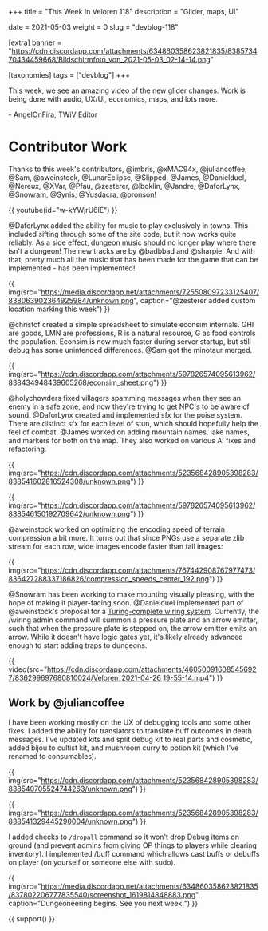 +++
title = "This Week In Veloren 118"
description = "Glider, maps, UI"

date = 2021-05-03
weight = 0
slug = "devblog-118"

[extra]
banner = "https://cdn.discordapp.com/attachments/634860358623821835/838573470434459668/Bildschirmfoto_von_2021-05-03_02-14-14.png"

[taxonomies]
tags = ["devblog"]
+++

This week, we see an amazing video of the new glider changes. Work is being done
with audio, UX/UI, economics, maps, and lots more.

\- AngelOnFira, TWiV Editor

# Contributor Work

Thanks to this week's contributors, @imbris, @xMAC94x, @juliancoffee, @Sam,
@aweinstock, @LunarEclipse, @Slipped, @James, @Danielduel, @Nereux, @XVar, @Pfau,
@zesterer, @lboklin, @Jandre, @DaforLynx, @Snowram, @Synis, @Yusdacra, @bronson!

{{ youtube(id="w-kYWjrU6IE") }}

@DaforLynx added the ability for music to play exclusively in towns. This
included sifting through some of the site code, but it now works quite reliably.
As a side effect, dungeon music should no longer play where there isn't a
dungeon! The new tracks are by @badbbad and @sharpie. And with that, pretty much
all the music that has been made for the game that can be implemented - has been
implemented!

{{
  img(src="https://media.discordapp.net/attachments/725508097233125407/838063902364925984/unknown.png",
  caption="@zesterer added custom location marking this week")
}}

@christof created a simple spreadsheet to simulate econsim internals. GHI are
goods, LMN are professions, R is a natural resource, G as food controls the
population. Econsim is now much faster during server startup, but still debug
has some unintended differences. @Sam got the minotaur merged.

{{
  img(src="https://cdn.discordapp.com/attachments/597826574095613962/838434948439605268/econsim_sheet.png")
}}

@holychowders fixed villagers spamming messages when they see an enemy in a safe
zone, and now they're trying to get NPC's to be aware of sound. @DaforLynx
created and implemented sfx for the poise system. There are distinct sfx for
each level of stun, which should hopefully help the feel of combat. @James
worked on adding mountain names, lake names, and markers for both on the map.
They also worked on various AI fixes and refactoring.

{{
  img(src="https://cdn.discordapp.com/attachments/523568428905398283/838541602816524308/unknown.png")
}}

{{
  img(src="https://cdn.discordapp.com/attachments/597826574095613962/838546150192709642/unknown.png")
}}

@aweinstock worked on optimizing the encoding speed of terrain compression a bit
more. It turns out that since PNGs use a separate zlib stream for each row, wide
images encode faster than tall images:

{{
  img(src="https://cdn.discordapp.com/attachments/767442908767977473/836427288337186826/compression_speeds_center_192.png")
}}

@Snowram has been working to make mounting visually pleasing, with the hope of
making it player-facing soon. @Danielduel implemented part of @aweinstock's
proposal for a [Turing-complete wiring
system](https://gitlab.com/veloren/rfcs/-/blob/master/open/xxxx-wiring_system.md).
Currently, the /wiring admin command will summon a pressure plate and an arrow
emitter, such that when the pressure plate is stepped on, the arrow emitter
emits an arrow. While it doesn't have logic gates yet, it's likely already
advanced enough to start adding traps to dungeons.

{{
  video(src="https://cdn.discordapp.com/attachments/460500916085456927/836299697680810024/Veloren_2021-04-26_19-55-14.mp4")
}}

## Work by @juliancoffee

I have been working mostly on the UX of debugging tools and some other fixes. I
added the ability for translators to translate buff outcomes in death messages.
I've updated kits and split debug kit to real parts and cosmetic, added bijou to
cultist kit, and mushroom curry to potion kit (which I've renamed to
consumables).

{{
  img(src="https://cdn.discordapp.com/attachments/523568428905398283/838540705524744263/unknown.png")
}}

{{
  img(src="https://cdn.discordapp.com/attachments/523568428905398283/838541329445290004/unknown.png")
}}

I added checks to `/dropall` command so it won't drop Debug items on ground (and
prevent admins from giving OP things to players while clearing inventory). I
implemented /buff command which allows cast buffs or debuffs on player (on
yourself or someone else with sudo).

{{
  img(src="https://media.discordapp.net/attachments/634860358623821835/837802206777835540/screenshot_1619814848883.png",
  caption="Dungeoneering begins. See you next week!")
}}

{{ support() }}

